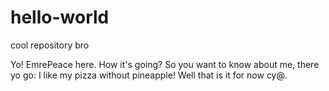 # hello-world
cool repository bro

Yo! EmrePeace here. How it's going? So you want to know about me, there yo go: I like my pizza without pineapple!
Well that is it for now cy@.
